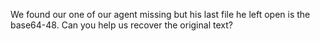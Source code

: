 We found our one of our agent missing but his last file he left open is the base64-48.
Can you help us recover the original text?

